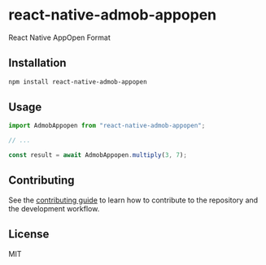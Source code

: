 # react-native-admob-appopen

React Native AppOpen Format

## Installation

```sh
npm install react-native-admob-appopen
```

## Usage

```js
import AdmobAppopen from "react-native-admob-appopen";

// ...

const result = await AdmobAppopen.multiply(3, 7);
```

## Contributing

See the [contributing guide](CONTRIBUTING.md) to learn how to contribute to the repository and the development workflow.

## License

MIT
